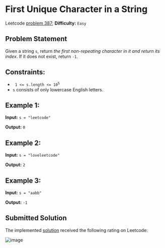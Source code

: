 # First Unique Character in a String

Leetcode [problem 387](https://leetcode.com/problems/first-unique-character-in-a-string/); **Difficulty:** `Easy`

## Problem Statement

Given a string `s`, return _the first non-repeating character in it and return its index_. If it does not exist, return `-1`.

## Constraints:

- <code> 1 <= s.length <= 10<sup>5</sup> </code>
- `s`  consists of only lowercase English letters.

## Example 1:

**Input:** `s = "leetcode"`

**Output:** `0`

## Example 2:

**Input:** `s = "loveleetcode"`

**Output:** `2`

## Example 3:

**Input:** `s = "aabb"`

**Output:** `-1`

## Submitted Solution

The implemented [solution](solution.cpp) received the following rating on Leetcode:

![image](https://user-images.githubusercontent.com/33619581/123449340-ddc28900-d5db-11eb-93ac-d85edc7cc3fe.png)
